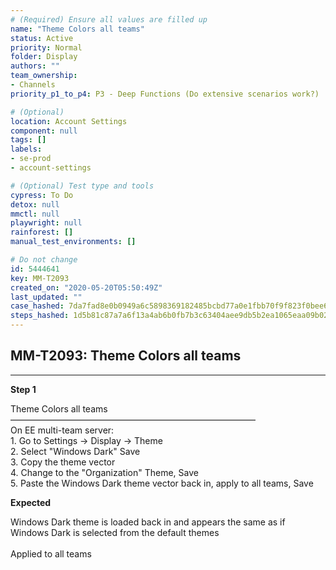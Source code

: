 ```yaml
---
# (Required) Ensure all values are filled up
name: "Theme Colors all teams"
status: Active
priority: Normal
folder: Display
authors: ""
team_ownership: 
- Channels
priority_p1_to_p4: P3 - Deep Functions (Do extensive scenarios work?)

# (Optional)
location: Account Settings
component: null
tags: []
labels: 
- se-prod
- account-settings

# (Optional) Test type and tools
cypress: To Do
detox: null
mmctl: null
playwright: null
rainforest: []
manual_test_environments: []

# Do not change
id: 5444641
key: MM-T2093
created_on: "2020-05-20T05:50:49Z"
last_updated: ""
case_hashed: 7da7fad8e0b0949a6c5898369182485bcbd77a0e1fbb70f9f823f0bee67aab6e2737b9e5cbd9c89e12a9721e338cd714
steps_hashed: 1d5b81c87a7a6f13a4ab6b0fb7b3c63404aee9db5b2ea1065eaa09b02429c8c030d05837cbb6589289e402250e513f04
---
```


<!-- (Auto-generated) Based on frontmatter's "key" and "name" -->

## MM-T2093: Theme Colors all teams

---

**Step 1**

Theme Colors all teams\
————————————————————————————\
On EE multi-team server:\
1\. Go to Settings -> Display -> Theme\
2\. Select "Windows Dark" Save\
3\. Copy the theme vector\
4\. Change to the "Organization" Theme, Save\
5\. Paste the Windows Dark theme vector back in, apply to all teams, Save

**Expected**

Windows Dark theme is loaded back in and appears the same as if Windows Dark is selected from the default themes\
\
Applied to all teams
